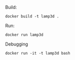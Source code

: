 Build:
```
docker build -t lamp3d .
```
Run:
```
docker run lamp3d
```
Debugging
```
docker run -it -t lamp3d bash
```